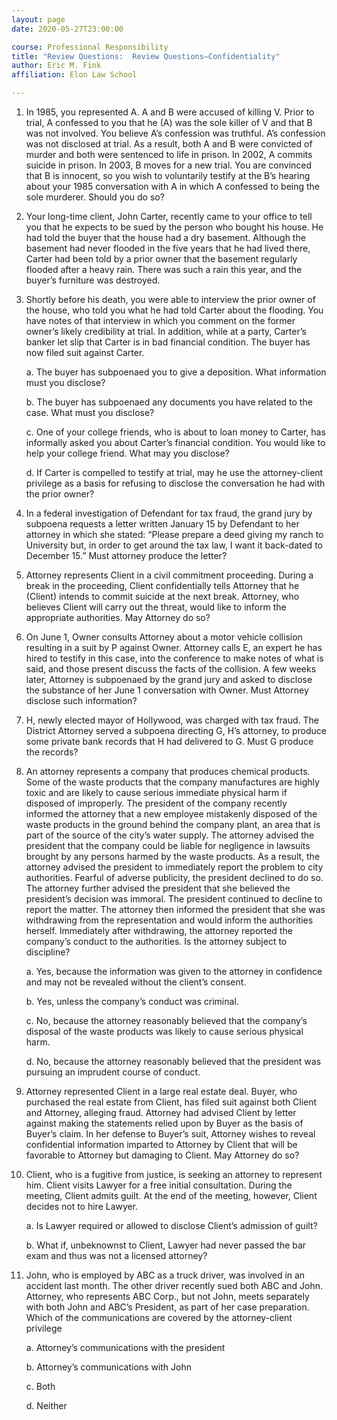 ```yaml
---
layout: page
date: 2020-05-27T23:00:00

course: Professional Responsibility
title: "Review Questions:  Review Questions–Confidentiality"
author: Eric M. Fink
affiliation: Elon Law School 

---
```


1. In 1985, you represented A. A and B were accused of killing V. Prior to trial, A confessed to you that he (A) was the sole killer of V and that B was not involved. You believe A’s confession was truthful. A’s confession was not disclosed at trial. As a result, both A and B were convicted of murder and both were sentenced to life in prison. In 2002, A commits suicide in prison. In 2003, B moves for a new trial. You are convinced that B is innocent, so you wish to voluntarily testify at the B’s hearing about your 1985 conversation with A in which A confessed to being the sole murderer. Should you do so?

2. Your long-time client, John Carter, recently came to your office to tell you that he expects to be sued by the person who bought his house. He had told the buyer that the house had a dry basement. Although the basement had never flooded in the five years that he had lived there, Carter had been told by a prior owner that the basement regularly flooded after a heavy rain. There was such a rain this year, and the buyer’s furniture was destroyed.

3. Shortly before his death, you were able to interview the prior owner of the house, who told you what he had told Carter about the flooding. You have notes of that interview in which you comment on the former owner’s likely credibility at trial. In addition, while at a party, Carter’s banker let slip that Carter is in bad financial condition. The buyer has now filed suit against Carter.

    a. The buyer has subpoenaed you to give a deposition. What information must you disclose?
    
    b. The buyer has subpoenaed any documents you have related to the case. What must you disclose?
    
    c. One of your college friends, who is about to loan money to Carter, has informally asked you about Carter’s financial condition. You would like to help your college friend. What may you disclose?
    
    d. If Carter is compelled to testify at trial, may he use the attorney-client privilege as a basis for refusing to disclose the conversation he had with the prior owner?

4. In a federal investigation of Defendant for tax fraud, the grand jury by subpoena requests a letter written January 15 by Defendant to her attorney in which she stated: “Please prepare a deed giving my ranch to University but, in order to get around the tax law, I want it back-dated to December 15.” Must attorney produce the letter?

5. Attorney represents Client in a civil commitment proceeding. During a break in the proceeding, Client confidentially tells Attorney that he (Client) intends to commit suicide at the next break. Attorney, who believes Client will carry out the threat, would like to inform the appropriate authorities. May Attorney do so?

6. On June 1, Owner consults Attorney about a motor vehicle collision resulting in a suit by P against Owner. Attorney calls E, an expert he has hired to testify in this case, into the conference to make notes of what is said, and those present discuss the facts of the collision. A few weeks later, Attorney is subpoenaed by the grand jury and asked to disclose the substance of her June 1 conversation with Owner. Must Attorney disclose such information?

7. H, newly elected mayor of Hollywood, was charged with tax fraud. The District Attorney served a subpoena directing G, H’s attorney, to produce some private bank records that H had delivered to G. Must G produce the records?

8. An attorney represents a company that produces chemical products. Some of the waste products that the company manufactures are highly toxic and are likely to cause serious immediate physical harm if disposed of improperly. The president of the company recently informed the attorney that a new employee mistakenly disposed of the waste products in the ground behind the company plant, an area that is part of the source of the city’s water supply. The attorney advised the president that the company could be liable for negligence in lawsuits brought by any persons harmed by the waste products. As a result, the attorney advised the president to immediately report the problem to city authorities. Fearful of adverse publicity, the president declined to do so. The attorney further advised the president that she believed the president’s decision was immoral. The president continued to decline to report the matter. The attorney then informed the president that she was withdrawing from the representation and would inform the authorities herself. Immediately after withdrawing, the attorney reported the company’s conduct to the authorities. Is the attorney subject to discipline?

    a. Yes, because the information was given to the attorney in confidence and may not be revealed without the client’s consent.
    
    b. Yes, unless the company’s conduct was criminal.
    
    c. No, because the attorney reasonably believed that the company’s disposal of the waste products was likely to cause serious physical harm.
    
    d. No, because the attorney reasonably believed that the president was pursuing an imprudent course of conduct.

9. Attorney represented Client in a large real estate deal. Buyer, who purchased the real estate from Client, has filed suit against both Client and Attorney, alleging fraud. Attorney had advised Client by letter against making the statements relied upon by Buyer as the basis of Buyer’s claim. In her defense to Buyer’s suit, Attorney wishes to reveal confidential information imparted to Attorney by Client that will be favorable to Attorney but damaging to Client. May Attorney do so?

10. Client, who is a fugitive from justice, is seeking an attorney to represent him. Client visits Lawyer for a free initial consultation. During the meeting, Client admits guilt. At the end of the meeting, however, Client decides not to hire Lawyer.

    a. Is Lawyer required or allowed to disclose Client’s admission of guilt?
    
    b. What if, unbeknownst to Client, Lawyer had never passed the bar exam and thus was not a licensed attorney?

11. John, who is employed by ABC as a truck driver, was involved in an accident last month. The other driver recently sued both ABC and John. Attorney, who represents ABC Corp., but not John, meets separately with both John and ABC’s President, as part of her case preparation. Which of the communications are covered by the attorney-client privilege

    a. Attorney’s communications with the president
    
    b. Attorney’s communications with John
    
    c. Both
    
    d. Neither
